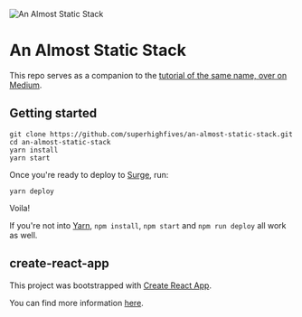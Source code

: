 ![An Almost Static Stack](https://i.imgur.com/NStGYap.jpg)

# An Almost Static Stack

This repo serves as a companion to the [tutorial of the same name, over on Medium](https://medium.com/superhighfives/).

## Getting started

``` shell
git clone https://github.com/superhighfives/an-almost-static-stack.git
cd an-almost-static-stack
yarn install
yarn start
```

Once you're ready to deploy to [Surge](https://surge.sh), run:

``` shell
yarn deploy
```

Voila!

If you're not into [Yarn](https://yarnpkg.com/), `npm install`, `npm start` and `npm run deploy` all work as well.

## create-react-app

This project was bootstrapped with [Create React App](https://github.com/facebookincubator/create-react-app).

You can find more information [here](https://github.com/facebookincubator/create-react-app/blob/master/packages/react-scripts/template/README.md).
